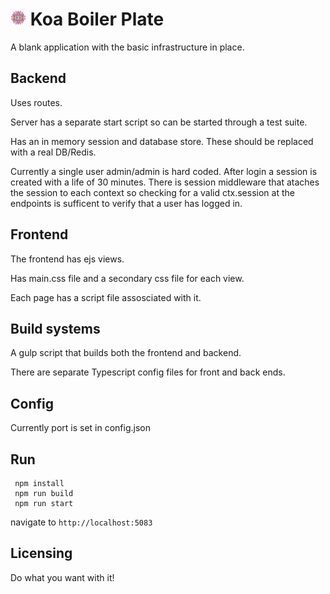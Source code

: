# <img src="frontend/src/assets/favicon.png" alt="Logo" style="width:25px;"/>    Koa Boiler Plate 

A blank application with the basic infrastructure in place.


## Backend

Uses routes.

Server has a separate start script so can be started through a test suite.

Has an in memory session and database store.  These should be replaced with a real DB/Redis.

Currently a single user admin/admin is hard coded.  After login a session is created with a life of 30 minutes.  There is session middleware that ataches the session to each context so checking for a valid ctx.session at the endpoints is sufficent to verify that a user has logged in.


## Frontend

The frontend has ejs views.

Has main.css file and a secondary css file for each view.

Each page has a script file assosciated with it.


## Build systems

A gulp script that builds both the frontend and backend.

There are separate Typescript config files for front and back ends.


## Config

Currently port is set in config.json


## Run

```
 npm install
 npm run build
 npm run start
```

navigate to `http://localhost:5083`


## Licensing

Do what you want with it!